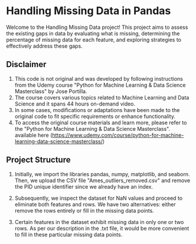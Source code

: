 # Handling Missing Data in Pandas

Welcome to the Handling Missing Data project! This project aims to assess the existing gaps in data by evaluating what is missing, determining the percentage of missing data for each feature, and exploring strategies to effectively address these gaps.

## Disclaimer
1. This code is not original and was developed by following instructions from the Udemy course
   "Python for Machine Learning & Data Science Masterclass" by Jose Portilla.
2. The course covers various topics related to Machine Learning and Data Science and it spans 44 hours on-demand video.
3. In some cases, modifications or adaptations have been made to the original code to fit specific requirements or enhance functionality.
4. To access the original course materials and learn more, please refer to the "Python for Machine Learning & Data Science Masterclass". available here (https://www.udemy.com/course/python-for-machine-learning-data-science-masterclass/)

## Project Structure
1. Initially, we import the libraries pandas, numpy, matplotlib, and seaborn. Then, we upload the CSV file "Ames_outliers_removed.csv" and remove the PID unique identifier since we already have an index.

2. Subsequently, we inspect the dataset for NaN values and proceed to eliminate both features and rows. We have two alternatives: either remove the rows entirely or fill in the missing data points.

3. Certain features in the dataset exhibit missing data in only one or two rows. As per our description in the .txt file, it would be more convenient to fill in these particular missing data points.
